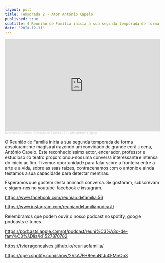 ```yaml
---
layout: post
title: Temporada 2 - Ator António Capelo
published: true
subtitle: O Reunião de Família inicia a sua segunda temporada de forma absolutamente magistral trazendo um convidado do grande ecrã a cena, António Capelo.
date: '2020-12-11'
---
```

<iframe width="100%" height="300" scrolling="no" frameborder="no" allow="autoplay" src="https://w.soundcloud.com/player/?url=https%3A//api.soundcloud.com/tracks/945325276&color=%23ff5500&auto_play=false&hide_related=false&show_comments=true&show_user=true&show_reposts=false&show_teaser=true&visual=true"></iframe><div style="font-size: 10px; color: #cccccc;line-break: anywhere;word-break: normal;overflow: hidden;white-space: nowrap;text-overflow: ellipsis; font-family: Interstate,Lucida Grande,Lucida Sans Unicode,Lucida Sans,Garuda,Verdana,Tahoma,sans-serif;font-weight: 100;"><a href="https://soundcloud.com/reuniao-de-familia" title="Reunião de Família" target="_blank" style="color: #cccccc; text-decoration: none;">Reunião de Família</a> · <a href="https://soundcloud.com/reuniao-de-familia/reuniao-de-familia-t2-ator-antonio-capelo" title="Reunião de Família - T2 - ator António Capelo" target="_blank" style="color: #cccccc; text-decoration: none;">Reunião de Família - T2 - ator António Capelo</a></div>

O Reunião de Família inicia a sua segunda temporada de forma absolutamente magistral trazendo um convidado do grande ecrã a cena, António Capelo. Este reconhecidissimo actor, encenador, professor e estudioso do teatro proporcionou-nos uma conversa interessante e intensa do início ao fim. Tivemos oportunidade para falar sobre a fronteira entre a arte e a vida, sobre as suas raizes, contracenamos com o antónio e ainda testamos a sua capacidade para detectar mentiras.


Esperamos que gostem desta animada conversa.
Se gostaram, subscrevam e sigam-nos no youtube, facebook e instagram.


https://www.facebook.com/reuniao.defamilia.56

https://www.instagram.com/reuniaodefamiliapodcast/

Relembramos que podem ouvir o nosso podcast no spotify, google podcasts e itunes.

 https://podcasts.apple.com/pt/podcast/reuni%C3%A3o-de-fam%C3%ADlia/id1527870782

https://tvieiragoncalves.github.io/reuniaofamilia/

https://open.spotify.com/show/2VsA7FH8eeuNtJu0FMnOn3

